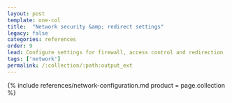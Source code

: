 ```yaml
---
layout: post
template: one-col
title:  "Network security &amp; redirect settings"
legacy: false
categories: references
order: 9
lead: Configure settings for firewall, access control and redirection
tags: ['network']
permalink: /:collection/:path:output_ext
---
```


{% include references/network-configuration.md product = page.collection %}